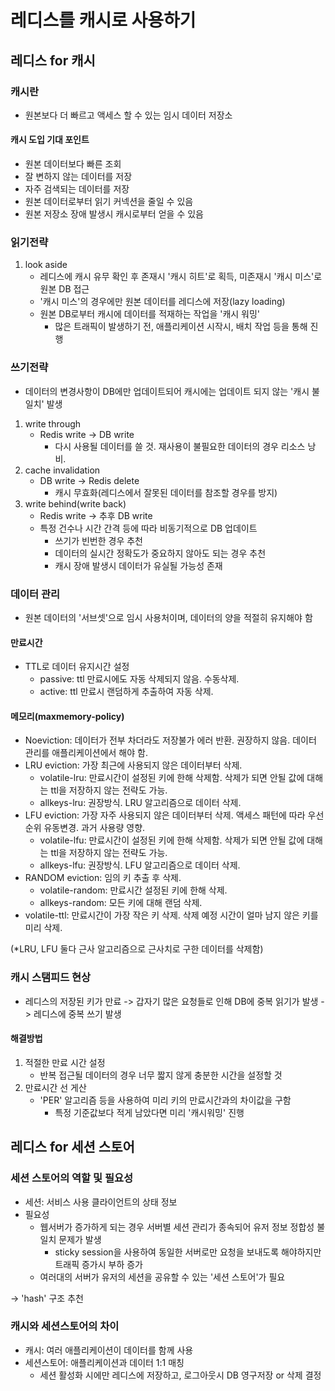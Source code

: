 # 레디스를 캐시로 사용하기

## 레디스 for 캐시
### 캐시란
- 원본보다 더 빠르고 액세스 할 수 있는 임시 데이터 저장소

#### 캐시 도입 기대 포인트
- 원본 데이터보다 빠른 조회
- 잘 변하지 않는 데이터를 저장
- 자주 검색되는 데이터를 저장
- 원본 데이터로부터 읽기 커넥션을 줄일 수 있음
- 원본 저장소 장애 발생시 캐시로부터 얻을 수 있음

### 읽기전략
1. look aside
   - 레디스에 캐시 유무 확인 후 존재시 '캐시 히트'로 획득, 미존재시 '캐시 미스'로 원본 DB 접근
   - '캐시 미스'의 경우에만 원본 데이터를 레디스에 저장(lazy loading)
   - 원본 DB로부터 캐시에 데이터를 적재하는 작업을 '캐시 워밍'
     - 많은 트래픽이 발생하기 전, 애플리케이션 시작시, 배치 작업 등을 통해 진행  

### 쓰기전략
- 데이터의 변경사항이 DB에만 업데이트되어 캐시에는 업데이트 되지 않는 '캐시 불일치' 발생
1. write through
    - Redis write -> DB write
      - 다시 사용될 데이터를 쓸 것. 재사용이 불필요한 데이터의 경우 리소스 낭비.
2. cache invalidation
    - DB write -> Redis delete
      - 캐시 무효화(레디스에서 잘못된 데이터를 참조할 경우를 방지)
3. write behind(write back)
   - Redis write -> 추후 DB write
   - 특정 건수나 시간 간격 등에 따라 비동기적으로 DB 업데이트
     - 쓰기가 빈번한 경우 추천
     - 데이터의 실시간 정확도가 중요하지 않아도 되는 경우 추천
     - 캐시 장애 발생시 데이터가 유실될 가능성 존재

### 데이터 관리
- 원본 데이터의 '서브셋'으로 임시 사용처이며, 데이터의 양을 적절히 유지해야 함

#### 만료시간
   - TTL로 데이터 유지시간 설정
     - passive: ttl 만료시에도 자동 삭제되지 않음. 수동삭제.
     - active: ttl 만료시 랜덤하게 추출하여 자동 삭제.
#### 메모리(maxmemory-policy)
   - Noeviction: 데이터가 전부 차더라도 저장불가 에러 반환. 권장하지 않음. 데이터 관리를 애플리케이션에서 해야 함.
   - LRU eviction: 가장 최근에 사용되지 않은 데이터부터 삭제.
     - volatile-lru: 만료시간이 설정된 키에 한해 삭제함. 삭제가 되면 안될 값에 대해는 ttl을 저장하지 않는 전략도 가능.
     - allkeys-lru: 권장방식. LRU 알고리즘으로 데이터 삭제.
   - LFU eviction: 가장 자주 사용되지 않은 데이터부터 삭제. 액세스 패턴에 따라 우선순위 유동변경. 과거 사용량 영향.
     - volatile-lfu: 만료시간이 설정된 키에 한해 삭제함. 삭제가 되면 안될 값에 대해는 ttl을 저장하지 않는 전략도 가능.
     - allkeys-lfu: 권장방식. LFU 알고리즘으로 데이터 삭제. 
   - RANDOM eviction: 임의 키 추출 후 삭제.
     - volatile-random: 만료시간 설정된 키에 한해 삭제.
     - allkeys-random: 모든 키에 대해 랜덤 삭제.
   - volatile-ttl: 만료시간이 가장 작은 키 삭제. 삭제 예정 시간이 얼마 남지 않은 키를 미리 삭제.  

(*LRU, LFU 둘다 근사 알고리즘으로 근사치로 구한 데이터를 삭제함)


### 캐시 스탬피드 현상
- 레디스의 저장된 키가 만료 -> 갑자기 많은 요청들로 인해 DB에 중복 읽기가 발생 -> 레디스에 중복 쓰기 발생

#### 해결방법
1. 적절한 만료 시간 설정
   - 반복 접근될 데이터의 경우 너무 짧지 않게 충분한 시간을 설정할 것
2. 만료시간 선 게산
   - 'PER' 알고리즘 등을 사용하여 미리 키의 만료시간과의 차이값을 구함
     - 특정 기준값보다 적게 남았다면 미리 '캐시워밍' 진행

## 레디스 for 세션 스토어
### 세션 스토어의 역할 및 필요성
- 세션: 서비스 사용 클라이언트의 상태 정보
- 필요성
  - 웹서버가 증가하게 되는 경우 서버별 세션 관리가 종속되어 유저 정보 정합성 불일치 문제가 발생
    - sticky session을 사용하여 동일한 서버로만 요청을 보내도록 해야하지만 트래픽 증가시 부하 증가
  - 여러대의 서버가 유저의 세션을 공유할 수 있는 '세션 스토어'가 필요  

-> 'hash' 구조 추천

### 캐시와 세션스토어의 차이
- 캐시: 여러 애플리케이션이 데이터를 함께 사용
- 세션스토어: 애플리케이션과 데이터 1:1 매칭
  - 세션 활성화 시에만 레디스에 저장하고, 로그아웃시 DB 영구저장 or 삭제 결정